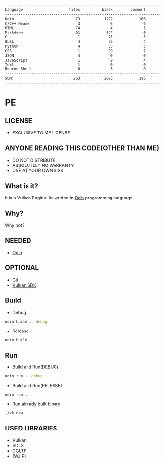 ```txt
-------------------------------------------------------------------------------
Language                     files          blank        comment           code
-------------------------------------------------------------------------------
Odin                            73           1272            166           6342
C/C++ Header                     3              6              6           6150
HTML                            74              4              1           2309
Markdown                        91            674              0           1794
C                                1             25              5            122
GLSL                             4             36              4            114
Python                           4             35              3            109
CSS                              1             19              7             96
JSON                             4              0              0             73
JavaScript                       1              9              4             32
Text                             1              0              0             19
Bourne Shell                     6              3              0             11
-------------------------------------------------------------------------------
SUM:                           263           2083            196          17171
-------------------------------------------------------------------------------
```

# PE
## LICENSE
- EXCLUSIVE TO ME LICENSE

## ANYONE READING THIS CODE(OTHER THAN ME)
- DO NOT DISTRIBUTE
- ABSOLUTELY NO WARRANTY
- USE AT YOUR OWN RISK

## What is it?
It is a Vulkan Engine.
Its written in [Odin](https://github.com/odin-lang/Odin) programming language.

## Why?
Why not?

## NEEDED
- [Odin](https://github.com/odin-lang/Odin)

## OPTIONAL
- [Git](https://git-scm.com/)
- [Vulkan SDK](https://vulkan.lunarg.com/)

## Build
- Debug
```bash
odin build . -debug
```

- Release
```bash
odin build .
```


## Run
- Build and Run(DEBUG)
```bash
odin run . -debug
```

- Build and Run(RELEASE)
```bash
odin run .
```

- Run already built binary
```bash
./vk_new
```

## USED LIBRARIES
- Vulkan
- SDL3
- CGLTF
- (W.I.P)


